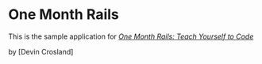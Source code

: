 # One Month Rails

This is the sample application for
[*One Month Rails: Teach Yourself to Code*](http://onemonthrails.com)

by [Devin Crosland]